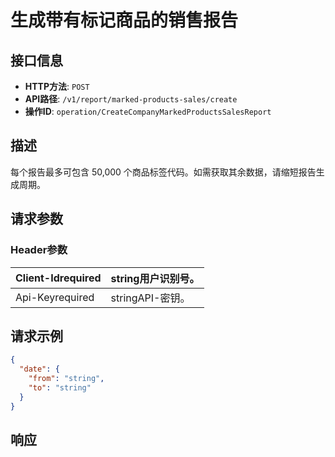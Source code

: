 # 生成带有标记商品的销售报告

## 接口信息

- **HTTP方法**: `POST`
- **API路径**: `/v1/report/marked-products-sales/create`
- **操作ID**: `operation/CreateCompanyMarkedProductsSalesReport`

## 描述

每个报告最多可包含 50,000 个商品标签代码。如需获取其余数据，请缩短报告生成周期。

## 请求参数

### Header参数

| Client-Idrequired | string用户识别号。 |
|---|---|
| Api-Keyrequired | stringAPI-密钥。 |

## 请求示例

```json
{
  "date": {
    "from": "string",
    "to": "string"
  }
}
```

## 响应
